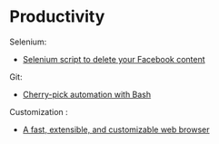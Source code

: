 # Productivity

Selenium:
- [Selenium script to delete your Facebook content](https://github.com/weskerfoot/DeleteFB)

Git:
- [Cherry-pick automation with Bash](https://blog.frankel.ch/cherry-pick-automation-bash/)

Customization :
- [A fast, extensible, and customizable web browser](https://luakit.github.io)
